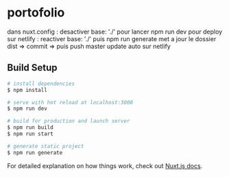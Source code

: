 # portofolio
dans nuxt.config :
    desactiver base: './' pour lancer npm run dev
pour deploy sur netlify :
    reactiver base: './' 
    puis npm run generate
    met a jour le dossier dist => commit => puis push master
    update auto sur netlify

## Build Setup

```bash
# install dependencies
$ npm install

# serve with hot reload at localhost:3000
$ npm run dev

# build for production and launch server
$ npm run build
$ npm run start

# generate static project
$ npm run generate
```

For detailed explanation on how things work, check out [Nuxt.js docs](https://nuxtjs.org).
